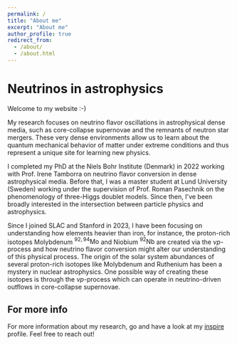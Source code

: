 ```yaml
---
permalink: /
title: "About me"
excerpt: "About me"
author_profile: true
redirect_from: 
  - /about/
  - /about.html
---
```


# Neutrinos in astrophysics 

Welcome to my website :-)

My research focuses on neutrino flavor oscillations in astrophysical dense media, such as core-collapse supernovae and the remnants of neutron star mergers. These very dense environments allow us to learn about the quantum mechanical behavior of matter under extreme conditions and thus represent a unique site for learning new physics.

I completed my PhD at the Niels Bohr Institute (Denmark) in 2022 working with Prof. Irene Tamborra on neutrino flavor conversion in dense astrophysical media. Before that, I was a master student at Lund University (Sweden) working under the supervision of Prof. Roman Pasechnik on the phenomenology of three-Higgs doublet models. Since then, I've been broadly interested in the intersection between particle physics and astrophysics.

Since I joined SLAC and Stanford in 2023, I have been focusing on understanding how elements heavier than iron, for instance, the proton-rich isotopes Molybdenum $^{92,94}\mathrm{Mo}$  and Niobium $^{92}\mathrm{Nb}$ are created via the $\nu p$-process and how neutrino flavor conversion might alter our understanding of this physical process. The origin of the solar system abundances of several proton-rich isotopes like Molybdenum and 
 Ruthenium has been a mystery in nuclear astrophysics. One possible way of creating these isotopes is through the $\nu p$-process which can operate in neutrino-driven outflows in core-collapse supernovae. 

For more info
------
For more information about my research, go and have a look at my [inspire](https://inspirehep.net/authors/1767008?ui-citation-summary=true) profile. Feel free to reach out! 
